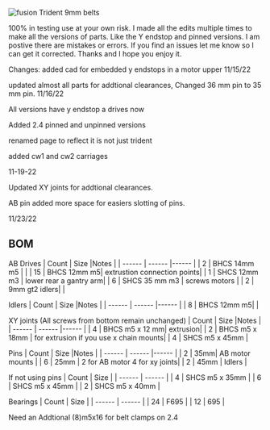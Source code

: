 ![fusion](https://github.com/majarspeed/Trident-9mm-belt/raw/main/Images/9mm_trident.jpg "Voron")
Trident 9mm belts 


100% in testing use at your own risk.
I made all the edits multiple times to make all the versions of parts. Like the Y endstop and pinned versions. I am postive there are mistakes or errors. If you find an issues let me know so I can get it corrected. Thanks and I hope you enjoy it. 

Changes:
added cad for embedded y endstops in a motor upper 11/15/22

updated almost all parts for addtional clearances, Changed 36 mm pin to 35 mm pin. 11/16/22

All versions have y endstop a drives now

Added 2.4 pinned and unpinned versions 

renamed page to reflect it is not just trident 

added cw1 and cw2 carriages 

11-19-22

Updated XY joints for addtional clearances. 

AB pin added more space for easiers slotting of pins.

11/23/22



## BOM
AB Drives
| Count | Size |Notes |
| ------ | ------ |------ |
| 2 | BHCS 14mm m5 | |
| 15 | BHCS 12mm m5| extrustion connection points|
| 1 | SHCS 12mm m3 | lower rear a gantry arm| 
| 6 | SHCS 35 mm m3 | screws motors |
| 2 | 9mm gt2 idlers| |



Idlers
| Count | Size |Notes |
| ------ | ------ |------ |
| 8 | BHCS 12mm m5| |


XY joints (All screws from bottom remain unchanged) 
| Count | Size |Notes |
| ------ | ------ |------ |
| 4 | BHCS m5 x 12 mm| extrusion|
| 2 | BHCS m5 x 18mm | for extrusion if you use x chain mounts| 
| 4 | SHCS m5 x 45mm | 

Pins
| Count | Size |Notes |
| ------ | ------ |------ |
| 2 | 35mm| AB motor mounts |
| 6 | 25mm | 2 for AB motor 4 for xy joints| 
| 2 | 45mm | Idlers |

If not using pins
| Count | Size |
| ------ | ------ |
| 4 | SHCS m5 x 35mm | 
| 6 | SHCS m5 x 45mm | 
| 2 | SHCS m5 x 40mm | 


Bearings 
| Count | Size |
| ------ | ------ |
| 24 | F695 |
| 12 | 695 |

Need an Addtional (8)m5x16 for belt clamps on 2.4 




